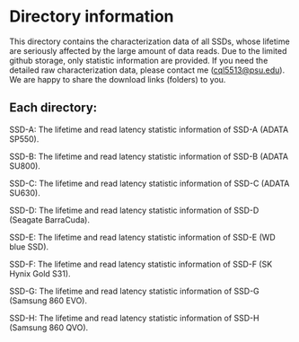 
# Directory information

This directory contains the characterization data of all SSDs, whose lifetime are seriously affected by the large amount of data reads. Due to the limited github storage, only statistic information are provided. If you need the detailed raw characterization data, please contact me (cql5513@psu.edu). We are happy to share the download links (folders) to you.

## Each directory:

SSD-A: The lifetime and read latency statistic information of SSD-A (ADATA SP550).

SSD-B: The lifetime and read latency statistic information of SSD-B (ADATA SU800).

SSD-C: The lifetime and read latency statistic information of SSD-C (ADATA SU630).

SSD-D: The lifetime and read latency statistic information of SSD-D (Seagate BarraCuda).

SSD-E: The lifetime and read latency statistic information of SSD-E (WD blue SSD).

SSD-F: The lifetime and read latency statistic information of SSD-F (SK Hynix Gold S31).

SSD-G: The lifetime and read latency statistic information of SSD-G (Samsung 860 EVO).

SSD-H: The lifetime and read latency statistic information of SSD-H (Samsung 860 QVO).
